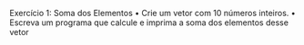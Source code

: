 Exercício 1: Soma dos Elementos
• Crie um vetor com 10 números inteiros.
• Escreva um programa que calcule e imprima a soma dos elementos desse vetor